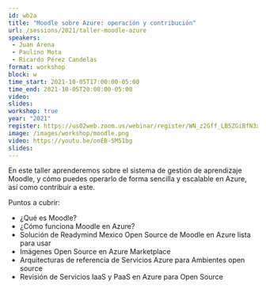 ```yaml
---
id: wb2a
title: "Moodle sobre Azure: operación y contribución"
url: /sessions/2021/taller-moodle-azure
speakers:
 - Juan Arena
 - Paulino Mota
 - Ricardo Pérez Candelas
format: workshop
block: w
time_start: 2021-10-05T17:00:00-05:00
time_end: 2021-10-05T20:00:00-05:00
video:
slides:
workshop: true
year: "2021"
register: https://us02web.zoom.us/webinar/register/WN_z2Gff_LBSZGiBfN3xBBeLw
image: /images/workshop/moodle.png
video: https://youtu.be/onEB-SM51bg
slides:
---
```


En este taller aprenderemos sobre el sistema de gestión de aprendizaje Moodle, y cómo puedes operarlo de forma sencilla y escalable en Azure, así como contribuir a este.

Puntos a cubrir:
* ¿Qué es Moodle?
* ¿Cómo funciona Moodle en Azure?
* Solución de Readymind Mexico Open Source de Moodle en Azure lista para usar
* Imágenes Open Source en Azure Marketplace
* Arquitecturas de referencia de Servicios Azure para Ambientes open source
* Revisión de Servicios IaaS y PaaS en Azure para Open Source
